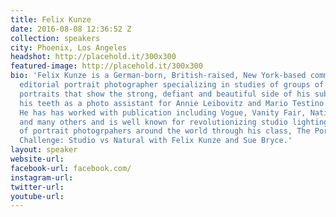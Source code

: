 ```yaml
---
title: Felix Kunze
date: 2016-08-08 12:36:52 Z
collection: speakers
city: Phoenix, Los Angeles
headshot: http://placehold.it/300x300
featured-image: http://placehold.it/300x300
bio: 'Felix Kunze is a German-born, British-raised, New York-based commercial and
  editorial portrait photographer specializing in studies of groups of people and
  portraits that show the strong, defiant and beautiful side of his subject. He cut
  his teeth as a photo assistant for Annie Leibovitz and Mario Testino and Lara Jade.
  He has has worked with publication including Vogue, Vanity Fair, National Geographic
  and many others and is well known for revolutionizing studio lighting for thousands
  of portrait photogrpahers around the world through his class, The Portrait Lighting
  Challenge: Studio vs Natural with Felix Kunze and Sue Bryce.'
layout: speaker
website-url: 
facebook-url: facebook.com/
instagram-url: 
twitter-url: 
youtube-url: 
---
```


